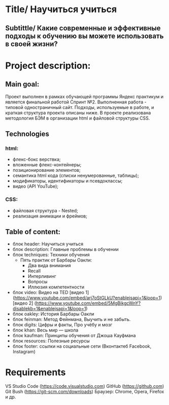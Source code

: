 # Title/ Научиться учиться
## Subtittle/ Какие современные и эффективные подходы к обучению вы можете использовать в своей жизни?

# Project description:
## Main goal:
Проект выполнен в рамках обучающей программы Яндекс практикум и является финальной работой Спринт №2.
Выполненная работа - типовой одностраничный сайт. Подходы, используемые в работе, и краткая структура проекта описаны ниже. В проекте реализована методология БЭМ в организации html и файловой структуры CSS.

## Technologies
### html:
  * флекс-бокс верствка;
  * вложенные флекс-контейнеры;
  * позиционирование элементов;
  * семантика html кода (списки ненумерованные, таблицы);
  * модификаторы, идентификаторы и псевдоклассы;
  * видео (API YouTube);
    
### CSS:
  * файловая структура - Nested;
  * реализация анимации и фреймов;    

## Table of content: 

* блок header: Научиться учиться
* блок description: Главные проблемы в обучении
* блок techniques: Техники обучения
  * Пять практик от Барбары Оакли:
    * Два вида внимания
    * Recall
    * Интерливинг
    * Вопросы
    * Иллюзия компетентности
* блок video: Видео на TED
    [видео 1] (https://www.youtube.com/embed/arj7oStGLkU?enablejsapi=1&loop=1)
    [видео 2] (https://www.youtube.com/embed/5MgBikgcWnY?disablekb=1&enablejsapi=1&loop=1)
* блок oakley: История Барбары Оакли
* блок feinman: Метод Фейнмана, Выучить и не забыть. 
* блок digits: Цифры и факты, Про учёбу и мозг
* блок khan: Весь мир — школа
* блок kaufman: Принципы обучения от Джоша Кауфмана
* блок resources: Полезные ресурсы
* блок footer: ссылки на социальные сети (Вконтактеб Facebook, Instagram)


# Requirements
VS Studio Code (https://code.visualstudio.com)
GitHub (https://github.com)
Git Bush (https://git-scm.com/downloads)
Браузер: Chrome, Opera, Firefox и др.
